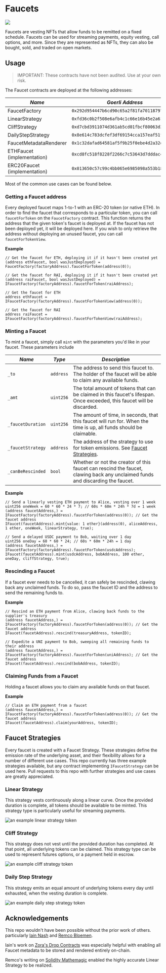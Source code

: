 # Faucets

![](https://images.are.na/eyJidWNrZXQiOiJhcmVuYV9pbWFnZXMiLCJrZXkiOiIxNTk0ODIwL29yaWdpbmFsXzQ5NTUyMjE1ZGM5OTlmMDgxODEwYjkwMjkxYzA2ZGFjLmpwZyIsImVkaXRzIjp7InJlc2l6ZSI6eyJ3aWR0aCI6MjAwMCwiaGVpZ2h0IjoyMDAwLCJ3aXRob3V0RW5sYXJnZW1lbnQiOnRydWV9LCJqcGVnIjp7InF1YWxpdHkiOjk1fSwicm90YXRlIjpudWxsfX0=)

Faucets are vesting NFTs that allow funds to be remitted on a fixed schedule. Faucets can be used for streaming payments, equity vesting, call options, and more. Since they are represented as NFTs, they can also be bought, sold, and traded on open markets.

## Usage

> IMPORTANT: These contracts have not been audited. Use at your own risk.

The Faucet contracts are deployed at the following addresses:

| _Name_                       | _Goerli Address_                             | _Mainnet Address_                            |
|------------------------------|----------------------------------------------|----------------------------------------------|
| FaucetFactory                | `0x292d954447b6cd90c65a2f81fa701187979152ea` | `0x3f632c8de2598943a09e4df1ef9ca523857385c7` |
| LinearStrategy               | `0xfd36c0b2f508e6afb4c1c66e16b45e2a61a73136` | `0xca734042f60dcb45363622571eae8a08e09c4d0e` |
| CliffStrategy                | `0xd7cbd3911074d361ab5cd01fbcf80063d31e6ff3` | `0x8ea04aa8aa5174fe641fde342e740ea167d25fed` |
| DailyStepStrategy            | `0x8e614c783dcfef3df69154cca157eaf51fc32012` | `0x53d83fdd793db21161c4bd663cb7382dafc90626` |
| FaucetMetadataRenderer       | `0x1c32dafad64581af5f9b25f0ebe4d2a32ed6cc46` | `0xcd8fc518f8228f2266c7c53643d7dddac4088ca5` |
| ETHFaucet (implementation)   | `0xcd8fc518f8228f2266c7c53643d7dddac4088ca5` | `0x158989b27bc55da8f7b8543292b032e954ffc1a0` |
| ERC20Faucet (implementation) | `0x013650c57c99c4bb065e6985098a553b1823ad2c` | `0x0ca49bff08be147534640aa7ff4428de07e3dc78` |

Most of the common use cases can be found below. 

### Getting a Faucet address

Every deployed faucet maps 1-to-1 with an ERC-20 token (or native ETH). In order to find the faucet that corresponds to a particular token, you can call `faucetForToken` on the `FaucetFactory` contract. This function returns the address that the given token's faucet is deployed at. If the faucet has not been deployed yet, it will be deployed here. If you wish to only retrieve the address without deploying an unused faucet, you can call `faucetForTokenView`.

**Example**

```solidity
// Get the faucet for ETH, deploying it if it hasn't been created yet
(address ethFaucet, bool wasJustDeployed) = FaucetFactory(factoryAddress).faucetForToken(address(0));

// Get the faucet for RAI, deploying it if it hasn't been created yet
(address raiFaucet, bool wasJustDeployed) = IFaucetFactory(factoryAddress).faucetForToken(raiAddress);

// Get the faucet for ETH
address ethFaucet = IFaucetFactory(factoryAddress).faucetForTokenView(address(0));

// Get the faucet for RAI
address raiFaucet = IFaucetFactory(factoryAddress).faucetForTokenView(raiAddress);
```

### Minting a Faucet

To mint a faucet, simply call `mint` with the parameters you'd like in your faucet. These parameters include

| _Name_          | _Type_  | _Description_                                                                                                                 |
|-----------------|---------|-------------------------------------------------------------------------------------------------------------------------------|
| `_to`             | `address` | The address to send this faucet to. The holder of the faucet will be able to claim any available funds.                       |
| `_amt`            | `uint256` | The total amount of tokens that can be claimed in this faucet's lifespan. Once exceeded, this faucet will be discarded.       |
| `_faucetDuration` | `uint256` | The amount of time, in seconds, that this faucet will run for. When the time is up, all funds should be claimable.            |
| `_faucetStrategy` | `address` | The address of the strategy to use for token emissions. See [Faucet Strategies](#faucet-strategies).                          |
| `_canBeRescinded` | `bool`    | Whether or not the creator of this faucet can rescind the faucet, clawing back any unclaimed funds and discarding the faucet. |

**Example**

```solidity
// Send a linearly vesting ETH payment to Alice, vesting over 1 week
uint256 oneWeek = 60 * 60 * 24 * 7; // 60s * 60m * 24h * 7d = 1 week
(address faucetAddress,) = IFaucetFactory(factoryAddress).faucetForToken(address(0)); // Get the faucet address
IFaucet(faucetAddress).mint{value: 1 ether}(address(0), aliceAddress, 1 ether, oneWeek, linearStrategy, true);

// Send a delayed USDC payment to Bob, waiting over 1 day
uint256 oneDay = 60 * 60 * 24; // 60s * 60m * 24h = 1 day
(address faucetAddress,) = IFaucetFactory(factoryAddress).faucetForToken(usdcAddress);
IFaucet(faucetAddress).mint(usdcAddress, bobAddress, 100 ether, oneDay, cliffStrategy, true);
```

### Rescinding a Faucet
If a faucet ever needs to be cancelled, it can safely be rescinded, clawing back any unclaimed funds. To do so, pass the faucet ID and the address to send the remaining funds to.

**Example**

```solidity
// Rescind an ETH payment from Alice, clawing back funds to the supplier's treasury
(address faucetAddress,) = IFaucetFactory(factoryAddress).faucetForToken(address(0)); // Get the faucet address
IFaucet(faucetAddress).rescind(treasuryAddress, tokenID);

// Expedite a UNI payment to Bob, sweeping all remaining funds to their address
(address faucetAddress,) = IFaucetFactory(factoryAddress).faucetForToken(uniAddress); // Get the faucet address
IFaucet(faucetAddress).rescind(bobAddress, tokenID);
```

### Claiming Funds from a Faucet
Holding a faucet allows you to claim any available funds on that faucet.

**Example**

```solidity
// Claim an ETH payment from a faucet
(address faucetAddress,) = IFaucetFactory(factoryAddress).faucetForToken(address(0)); // Get the faucet address
IFaucet(faucetAddress).claim(yourAddress, tokenID);
```

## Faucet Strategies

Every faucet is created with a Faucet Strategy. These strategies define the emission rate of the underlying asset, and their flexibility allows for a number of different use cases. This repo currently has three example strategies available, but any contract implementing `IFaucetStrategy` can be used here. Pull requests to this repo with further strategies and use cases are greatly appreciated.

### Linear Strategy
This strategy vests continuously along a linear curve. Once the provided duration is complete, all tokens should be available to be minted. This strategy type is particularly useful for streaming payments.

![an example linear strategy token](./test/test-out/view-linear-strategy.svg)

### Cliff Strategy
This strategy does not vest until the provided duration has completed. At that point, all underlying tokens can be claimed. This strategy type can be used to represent futures options, or a payment held in escrow.

![an example cliff strategy token](./test/test-out/view-cliff-strategy.svg)

### Daily Step Strategy
This strategy emits an equal amount of underlying tokens every day until exhausted, when the vesting duration is complete. 

![an example daily step strategy token](./test/test-out/view-daily-step-strategy.svg)

## Acknowledgements

This repo wouldn't have been possible without the prior work of others. particularly [Iain Nash](https://twitter.com/isiain) and [Remco Bloemen](https://twitter.com/recmo).

Iain's work on [Zora's Drop Contracts](https://github.com/ourzora/zora-drops-contracts) was especially helpful with enabling all Faucet metadata to be stored and rendered entirely on-chain.

Remco's writing on [Solidity Mathemagic](https://medium.com/wicketh/mathemagic-full-multiply-27650fec525d) enabled the highly accurate Linear Strategy to be realized.